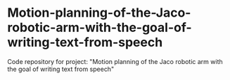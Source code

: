 # Motion-planning-of-the-Jaco-robotic-arm-with-the-goal-of-writing-text-from-speech
Code repository for project: "Motion planning of the Jaco robotic arm with the goal of writing text from speech"
